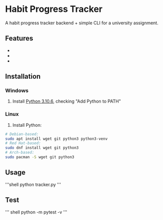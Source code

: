 # Habit Progress Tracker

A habit progress tracker backend + simple CLI for a university assignment.

## Features

-
-
-

## Installation

### Windows

1. Install [Python 3.10.6](https://www.python.org/downloads/windows/), checking "Add Python to PATH"

### Linux
1. Install Python:
```bash
# Debian-based:
sudo apt install wget git python3 python3-venv
# Red Hat-based:
sudo dnf install wget git python3
# Arch-based:
sudo pacman -S wget git python3
```

## Usage

'''shell
python tracker.py
'''

## Test

''' shell
python -m pytest -v
'''